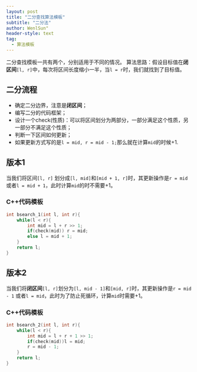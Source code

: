 ```yaml
---
layout: post
title: "二分查找算法模板"
subtitle: "二分法"
author: WenlSun"
header-style: text
tag:
  - 算法模板
---
```


二分查找模板一共有两个，分别适用于不同的情况。
算法思路：假设目标值在**闭区间**`[l, r]`中，每次将区间长度缩小一半，当`l = r`时，我们就找到了目标值。

## 二分流程

+ 确定二分边界，注意是**闭区间**；
+ 编写二分的代码框架；
+ 设计一个check(性质)：可以将区间划分为两部分，一部分满足这个性质，另一部分不满足这个性质；
+ 判断一下区间如何更新；
+ 如果更新方式写的是`l = mid, r = mid - 1;`那么就在计算`mid`的时候+1.


## 版本1

当我们将区间`[l, r]` 划分成`[l, mid]`和`[mid + 1, r]`时，其更新操作是`r = mid`或者`l = mid + 1`，此时计算`mid`的时不需要+1。

### C++代码模板

``` c++
int bsearch_1(int l, int r){
    while(l < r){
        int mid = l + r >> 1;
        if(check(mid)) r = mid;
        else l = mid + 1;
    }
    return l;
}
```

## 版本2

当我们将**闭区间**`[l, r]`划分为`[l, mid - 1]`和`[mid, r]`时，其更新操作是`r = mid - 1` 或者`l = mid`，此时为了防止死循环，计算`mid`时需要+1。

### C++代码模板

``` c++
int bsearch_2(int l, int r){
    while(l < r){
        int mid = l + r + 1 >> 1;
        if(check(mid))l = mid;
        r = mid - 1;
    }
    return l;
}
```